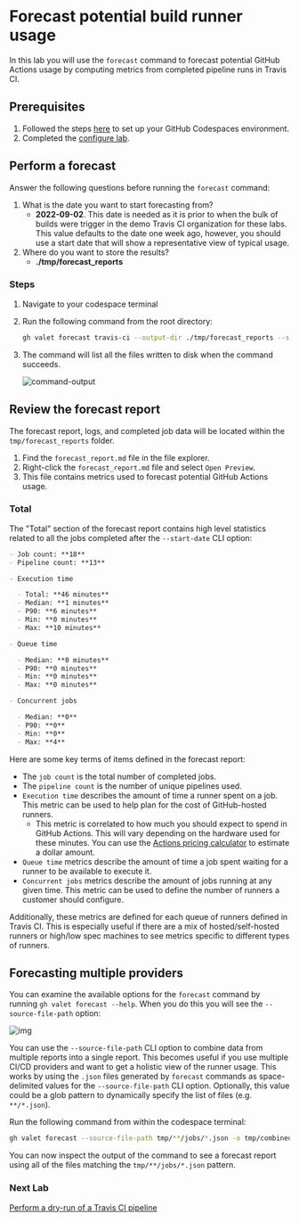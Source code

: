 # Forecast potential build runner usage

In this lab you will use the `forecast` command to forecast potential GitHub Actions usage by computing metrics from completed pipeline runs in Travis CI.

## Prerequisites

1. Followed the steps [here](./readme.md#configure-your-codespace) to set up your GitHub Codespaces environment.
2. Completed the [configure lab](./1-configure.md#configuring-credentials).

## Perform a forecast

Answer the following questions before running the `forecast` command:

1. What is the date you want to start forecasting from?
    - **2022-09-02**. This date is needed as it is prior to when the bulk of builds were trigger in the demo Travis CI organization for these labs. This value defaults to the date one week ago, however, you should use a start date that will show a representative view of typical usage.
2. Where do you want to store the results?
    - **./tmp/forecast_reports**

### Steps

1. Navigate to your codespace terminal
2. Run the following command from the root directory:

    ```bash
    gh valet forecast travis-ci --output-dir ./tmp/forecast_reports --start-date 2022-09-02
    ```

3. The command will list all the files written to disk when the command succeeds.

    ![command-output](https://user-images.githubusercontent.com/19557880/190510549-e2d4eacd-2d3f-4778-8cf5-f5187f78350a.png)

## Review the forecast report

The forecast report, logs, and completed job data will be located within the `tmp/forecast_reports` folder.

1. Find the `forecast_report.md` file in the file explorer.
2. Right-click the `forecast_report.md` file and select `Open Preview`.
3. This file contains metrics used to forecast potential GitHub Actions usage.

### Total

The "Total" section of the forecast report contains high level statistics related to all the jobs completed after the `--start-date` CLI option:

```md
- Job count: **18**
- Pipeline count: **13**

- Execution time

  - Total: **46 minutes**
  - Median: **1 minutes**
  - P90: **6 minutes**
  - Min: **0 minutes**
  - Max: **10 minutes**

- Queue time

  - Median: **0 minutes**
  - P90: **0 minutes**
  - Min: **0 minutes**
  - Max: **0 minutes**

- Concurrent jobs

  - Median: **0**
  - P90: **0**
  - Min: **0**
  - Max: **4**
```

Here are some key terms of items defined in the forecast report:

- The `job count` is the total number of completed jobs.
- The `pipeline count` is the number of unique pipelines used.
- `Execution time` describes the amount of time a runner spent on a job. This metric can be used to help plan for the cost of GitHub-hosted runners.
  - This metric is correlated to how much you should expect to spend in GitHub Actions. This will vary depending on the hardware used for these minutes. You can use the [Actions pricing calculator](https://github.com/pricing/calculator) to estimate a dollar amount.
- `Queue time` metrics describe the amount of time a job spent waiting for a runner to be available to execute it.
- `Concurrent jobs` metrics describe the amount of jobs running at any given time. This metric can be used to define the number of runners a customer should configure.

Additionally, these metrics are defined for each queue of runners defined in Travis CI. This is especially useful if there are a mix of hosted/self-hosted runners or high/low spec machines to see metrics specific to different types of runners.

## Forecasting multiple providers

You can examine the available options for the `forecast` command by running `gh valet forecast --help`. When you do this you will see the `--source-file-path` option:

![img](https://user-images.githubusercontent.com/19557880/190511652-081ae8c3-c37e-4c5f-9e7f-8fcd9fe63b3a.png)

You can use the `--source-file-path` CLI option to combine data from multiple reports into a single report. This becomes useful if you use multiple CI/CD providers and want to get a holistic view of the runner usage. This works by using the `.json` files generated by `forecast` commands as space-delimited values for the `--source-file-path` CLI option. Optionally, this value could be a glob pattern to dynamically specify the list of files (e.g. `**/*.json`).

Run the following command from within the codespace terminal:

```bash
gh valet forecast --source-file-path tmp/**/jobs/*.json -o tmp/combined-forecast
```

You can now inspect the output of the command to see a forecast report using all of the files matching the `tmp/**/jobs/*.json` pattern.

### Next Lab

[Perform a dry-run of a Travis CI pipeline](4-dry-run.md)
